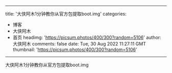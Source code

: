 
---
title: '大侠阿木1分钟教你从官方包提取boot.img'
categories: 
 - 博客
 - 大侠阿木
 - 首页
headimg: 'https://picsum.photos/400/300?random=5106'
author: 大侠阿木
comments: false
date: Tue, 30 Aug 2022 11:27:11 GMT
thumbnail: 'https://picsum.photos/400/300?random=5106'
---

<div>   
大侠阿木1分钟教你从官方包提取boot.img  
</div>
            
